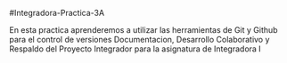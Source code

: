 #Integradora-Practica-3A

En esta practica aprenderemos a utilizar las herramientas de Git y Github para el control de versiones Documentacion, Desarrollo Colaborativo y Respaldo del Proyecto Integrador para la asignatura de Integradora I

